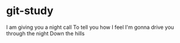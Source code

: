# git-study
I am giving you a night call
To tell you how I feel
I'm gonna drive you through the night 
Down the hills
